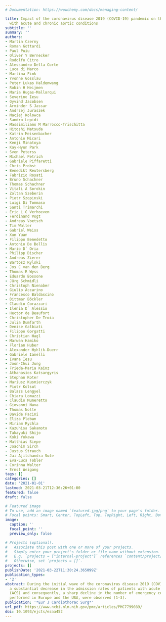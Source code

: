 ```yaml
---
# Documentation: https://wowchemy.com/docs/managing-content/

title: Impact of the coronavirus disease 2019 (COVID-19) pandemic on the care of patients
  with acute and chronic aortic conditions
subtitle: ''
summary: ''
authors:
- Martin Czerny
- Roman Gottardi
- Paul Puiu
- Oliver Y Bernecker
- Rodolfo Citro
- Alessandro Della Corte
- Luca di Marco
- Martina Fink
- Yvonne Gosslau
- Peter Lukas Haldenwang
- Robin H Heijmen
- Maria Hugas-Mallorqui
- Severino Iesu
- Oyvind Jacobsen
- Arminder S Jassar
- Andrzej Juraszek
- Maciej Kolowca
- Sandro Lepidi
- Massimiliano M Marrocco-Trischitta
- Hitoshi Matsuda
- Katrin Meisenbacher
- Antonio Micari
- Kenji Minatoya
- Kay-Hyun Park
- Sven Peterss
- Michael Petrich
- Gabriele Piffaretti
- Chris Probst
- Benedikt Reutersberg
- Fabrizio Rosati
- Bruno Schachner
- Thomas Schachner
- Vitali A Sorokin
- Zoltan Szeberin
- Piotr Szopinski
- Luigi Di Tommaso
- Santi Trimarchi
- Eric L G Verhoeven
- Ferdinand Vogt
- Andreas Voetsch
- Tim Walter
- Gabriel Weiss
- Xun Yuan
- Filippo Benedetto
- Antonio De Bellis
- Mario D´ Oria
- Philipp Discher
- Andreas Zierer
- Bartosz Rylski
- Jos C van den Berg
- Thomas R Wyss
- Eduardo Bossone
- Jürg Schmidli
- Christoph Nienaber
- Giulio Accarino
- Francesco Baldascino
- Dittmar Böckler
- Claudio Corazzari
- Ilenia D´ Alessio
- Hector de Beaufort
- Christopher De Troia
- Julia Dumfarth
- Denise Galbiati
- Filippo Gorgatti
- Christian Hagl
- Marwan Hamiko
- Florian Huber
- Alexander Hyhlik-Duerr
- Gabriele Ianelli
- Ivana Iesu
- Joon-Chui Jung
- Frieda-Maria Kainz
- Athanasios Katsargyris
- Stephan Koter
- Mariusz Kusmierczyk
- Piotr Kolsut
- Balazs Lengyel
- Chiara Lomazzi
- Claudio Muneretto
- Giovanni Nava
- Thomas Nolte
- Davide Pacini
- Eliza Pleban
- Miriam Rychla
- Kazuhisa Sakamoto
- Takayuki Shijo
- Koki Yokawa
- Matthias Siepe
- Joachim Sirch
- Justus Strauch
- Jai Ajitchandra Sule
- Eva-Luca Tobler
- Corinna Walter
- Ernst Weigang
tags: []
categories: []
date: '2021-01-01'
lastmod: 2021-03-21T12:36:26+01:00
featured: false
draft: false

# Featured image
# To use, add an image named `featured.jpg/png` to your page's folder.
# Focal points: Smart, Center, TopLeft, Top, TopRight, Left, Right, BottomLeft, Bottom, BottomRight.
image:
  caption: ''
  focal_point: ''
  preview_only: false

# Projects (optional).
#   Associate this post with one or more of your projects.
#   Simply enter your project's folder or file name without extension.
#   E.g. `projects = ["internal-project"]` references `content/project/deep-learning/index.md`.
#   Otherwise, set `projects = []`.
projects: []
publishDate: '2021-03-22T11:30:24.365099Z'
publication_types:
- '2'
abstract: During the initial wave of the coronavirus disease 2019 (COVID-19) pandemic,
  a substantial decrease in the admission rates of patients with acute coronary syndromes
  (ACS) and consequently, a sharp decline in the number of emergency coronary procedures
  performed in Europe and the USA, were observed [1–3].
publication: '*Eur J Cardiothorac Surg*'
url_pdf: https://www.ncbi.nlm.nih.gov/pmc/articles/PMC7799089/
doi: 10.1093/ejcts/ezaa452
---
```

